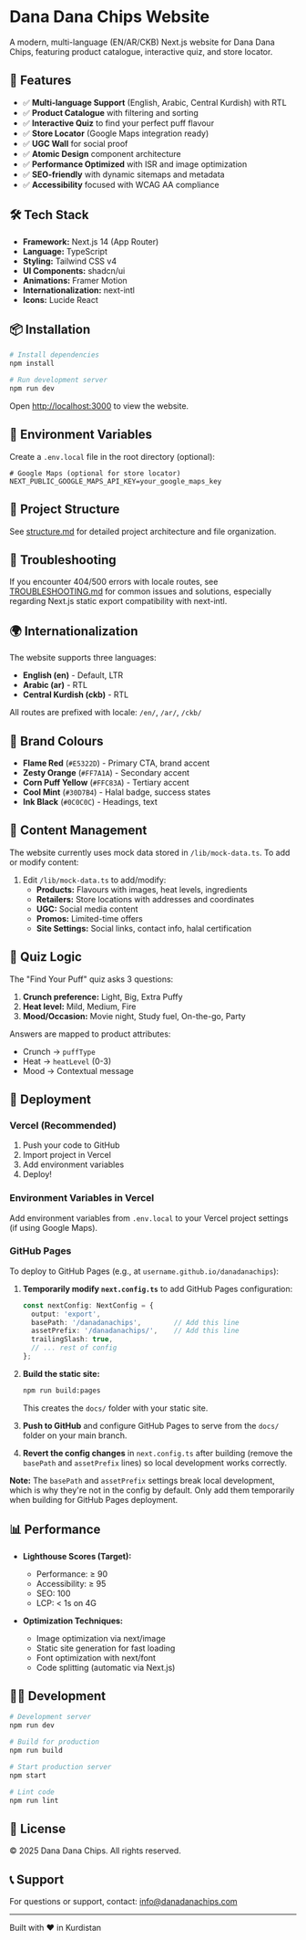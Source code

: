 # Dana Dana Chips Website

A modern, multi-language (EN/AR/CKB) Next.js website for Dana Dana Chips, featuring product catalogue, interactive quiz, and store locator.

## 🚀 Features

- ✅ **Multi-language Support** (English, Arabic, Central Kurdish) with RTL
- ✅ **Product Catalogue** with filtering and sorting
- ✅ **Interactive Quiz** to find your perfect puff flavour
- ✅ **Store Locator** (Google Maps integration ready)
- ✅ **UGC Wall** for social proof
- ✅ **Atomic Design** component architecture
- ✅ **Performance Optimized** with ISR and image optimization
- ✅ **SEO-friendly** with dynamic sitemaps and metadata
- ✅ **Accessibility** focused with WCAG AA compliance

## 🛠️ Tech Stack

- **Framework:** Next.js 14 (App Router)
- **Language:** TypeScript
- **Styling:** Tailwind CSS v4
- **UI Components:** shadcn/ui
- **Animations:** Framer Motion
- **Internationalization:** next-intl
- **Icons:** Lucide React

## 📦 Installation

```bash
# Install dependencies
npm install

# Run development server
npm run dev
```

Open [http://localhost:3000](http://localhost:3000) to view the website.

## 🔧 Environment Variables

Create a `.env.local` file in the root directory (optional):

```env
# Google Maps (optional for store locator)
NEXT_PUBLIC_GOOGLE_MAPS_API_KEY=your_google_maps_key
```

## 📁 Project Structure

See [structure.md](./structure.md) for detailed project architecture and file organization.

## 🐛 Troubleshooting

If you encounter 404/500 errors with locale routes, see [TROUBLESHOOTING.md](./TROUBLESHOOTING.md) for common issues and solutions, especially regarding Next.js static export compatibility with next-intl.

## 🌍 Internationalization

The website supports three languages:
- **English (en)** - Default, LTR
- **Arabic (ar)** - RTL
- **Central Kurdish (ckb)** - RTL

All routes are prefixed with locale: `/en/`, `/ar/`, `/ckb/`

## 🎨 Brand Colours

- **Flame Red** (`#E5322D`) - Primary CTA, brand accent
- **Zesty Orange** (`#FF7A1A`) - Secondary accent
- **Corn Puff Yellow** (`#FFC83A`) - Tertiary accent
- **Cool Mint** (`#30D7B4`) - Halal badge, success states
- **Ink Black** (`#0C0C0C`) - Headings, text

## 📝 Content Management

The website currently uses mock data stored in `/lib/mock-data.ts`. To add or modify content:

1. Edit `/lib/mock-data.ts` to add/modify:
   - **Products:** Flavours with images, heat levels, ingredients
   - **Retailers:** Store locations with addresses and coordinates
   - **UGC:** Social media content
   - **Promos:** Limited-time offers
   - **Site Settings:** Social links, contact info, halal certification

## 🧪 Quiz Logic

The "Find Your Puff" quiz asks 3 questions:
1. **Crunch preference:** Light, Big, Extra Puffy
2. **Heat level:** Mild, Medium, Fire
3. **Mood/Occasion:** Movie night, Study fuel, On-the-go, Party

Answers are mapped to product attributes:
- Crunch → `puffType`
- Heat → `heatLevel` (0-3)
- Mood → Contextual message

## 🚀 Deployment

### Vercel (Recommended)

1. Push your code to GitHub
2. Import project in Vercel
3. Add environment variables
4. Deploy!

### Environment Variables in Vercel

Add environment variables from `.env.local` to your Vercel project settings (if using Google Maps).

### GitHub Pages

To deploy to GitHub Pages (e.g., at `username.github.io/danadanachips`):

1. **Temporarily modify `next.config.ts`** to add GitHub Pages configuration:
   ```typescript
   const nextConfig: NextConfig = {
     output: 'export',
     basePath: '/danadanachips',        // Add this line
     assetPrefix: '/danadanachips/',    // Add this line
     trailingSlash: true,
     // ... rest of config
   };
   ```

2. **Build the static site:**
   ```bash
   npm run build:pages
   ```
   This creates the `docs/` folder with your static site.

3. **Push to GitHub** and configure GitHub Pages to serve from the `docs/` folder on your main branch.

4. **Revert the config changes** in `next.config.ts` after building (remove the `basePath` and `assetPrefix` lines) so local development works correctly.

**Note:** The `basePath` and `assetPrefix` settings break local development, which is why they're not in the config by default. Only add them temporarily when building for GitHub Pages deployment.

## 📊 Performance

- **Lighthouse Scores (Target):**
  - Performance: ≥ 90
  - Accessibility: ≥ 95
  - SEO: 100
  - LCP: < 1s on 4G

- **Optimization Techniques:**
  - Image optimization via next/image
  - Static site generation for fast loading
  - Font optimization with next/font
  - Code splitting (automatic via Next.js)

## 🧑‍💻 Development

```bash
# Development server
npm run dev

# Build for production
npm run build

# Start production server
npm start

# Lint code
npm run lint
```

## 📄 License

© 2025 Dana Dana Chips. All rights reserved.

## 📞 Support

For questions or support, contact: info@danadanachips.com

---

Built with ❤️ in Kurdistan
